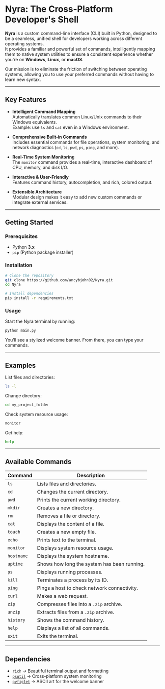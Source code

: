 # Nyra: The Cross-Platform Developer's Shell

**Nyra** is a custom command-line interface (CLI) built in Python, designed to be a seamless, unified shell for developers working across different operating systems.  
It provides a familiar and powerful set of commands, intelligently mapping them to native system utilities to ensure a consistent experience whether you're on **Windows**, **Linux**, or **macOS**.

Our mission is to eliminate the friction of switching between operating systems, allowing you to use your preferred commands without having to learn new syntax.

---

## Key Features

- **Intelligent Command Mapping**  
  Automatically translates common Linux/Unix commands to their Windows equivalents.  
  Example: use `ls` and `cat` even in a Windows environment.

- **Comprehensive Built-in Commands**  
  Includes essential commands for file operations, system monitoring, and network diagnostics (`cd`, `ls`, `pwd`, `ps`, `ping`, and more).

- **Real-Time System Monitoring**  
  The `monitor` command provides a real-time, interactive dashboard of CPU, memory, and disk I/O.

- **Interactive & User-Friendly**  
  Features command history, autocompletion, and rich, colored output.

- **Extensible Architecture**  
  Modular design makes it easy to add new custom commands or integrate external services.

---

## Getting Started

### Prerequisites
- Python **3.x**
- `pip` (Python package installer)

### Installation
```bash
# Clone the repository
git clone https://github.com/ancybjohn02/Nyra.git
cd Nyra

# Install dependencies
pip install -r requirements.txt
````

### Usage

Start the Nyra terminal by running:

```bash
python main.py
```

You’ll see a stylized welcome banner. From there, you can type your commands.

---

## Examples

List files and directories:

```bash
ls -l
```

Change directory:

```bash
cd my_project_folder
```

Check system resource usage:

```bash
monitor
```

Get help:

```bash
help
```

---

## Available Commands

| Command    | Description                                 |
| ---------- | ------------------------------------------- |
| `ls`       | Lists files and directories.                |
| `cd`       | Changes the current directory.              |
| `pwd`      | Prints the current working directory.       |
| `mkdir`    | Creates a new directory.                    |
| `rm`       | Removes a file or directory.                |
| `cat`      | Displays the content of a file.             |
| `touch`    | Creates a new empty file.                   |
| `echo`     | Prints text to the terminal.                |
| `monitor`  | Displays system resource usage.             |
| `hostname` | Displays the system hostname.               |
| `uptime`   | Shows how long the system has been running. |
| `ps`       | Displays running processes.                 |
| `kill`     | Terminates a process by its ID.             |
| `ping`     | Pings a host to check network connectivity. |
| `curl`     | Makes a web request.                        |
| `zip`      | Compresses files into a `.zip` archive.     |
| `unzip`    | Extracts files from a `.zip` archive.       |
| `history`  | Shows the command history.                  |
| `help`     | Displays a list of all commands.            |
| `exit`     | Exits the terminal.                         |

---

## Dependencies

* [`rich`](https://github.com/Textualize/rich) → Beautiful terminal output and formatting
* [`psutil`](https://github.com/giampaolo/psutil) → Cross-platform system monitoring
* [`pyfiglet`](https://github.com/pwaller/pyfiglet) → ASCII art for the welcome banner
